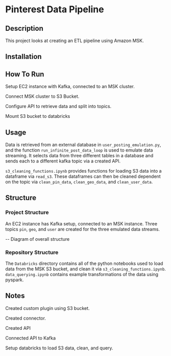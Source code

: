 # Pinterest Data Pipeline

## Description
This project looks at creating an ETL pipeline using Amazon MSK.

## Installation


## How To Run
Setup EC2 instance with Kafka, connected to an MSK cluster.

Connect MSK cluster to S3 Bucket.

Configure API to retrieve data and split into topics.

Mount S3 bucket to databricks

## Usage
Data is retrieved from an external database in `user_posting_emulation.py`, and the function `run_infinite_post_data_loop` is used to emulate data streaming. It selects data from three different tables in a database and sends each to a different kafka topic via a created API.

`s3_cleaning_functions.ipynb` provides functions for loading S3 data into a dataframe via `read_s3`. These dataframes can then be cleaned dependent on the topic via `clean_pin_data`, `clean_geo_data`, and `clean_user_data`.

## Structure

### Project Structure
An EC2 instance has Kafka setup, connected to an MSK instance. Three topics `pin`, `geo`, and `user` are created for the three emulated data streams.

-- Diagram of overall structure


### Repository Structure
The `Databricks` directory contains all of the python notebooks used to load data from the MSK S3 bucket, and clean it via `s3_cleaning_functions.ipynb`. `data_querying.ipynb` contains example transformations of the data using pyspark.


## Notes
Created custom plugin using S3 bucket.

Created connector.

Created API

Connected API to Kafka

Setup databricks to load S3 data, clean, and query.